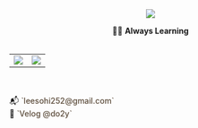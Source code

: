<div align="center">

<img src="https://capsule-render.vercel.app/api?type=waving&color=E0F7FA&height=150&section=header&text=Hi,%20I'm%20SOHEE%20👋&fontSize=32&fontColor=000000&fontAlignY=40" />

🌱🔎 <strong>Always Learning</strong>
<br />
<br />

<table>
  <tr>
    <td>
      <img src="https://github-readme-stats.vercel.app/api?username=do2y&show_icons=true&bg_color=ffffff&title_color=003366&text_color=003366&icon_color=003366&hide_border=true&width=300" />
    </td>
    <td>
      <img src="https://github-readme-stats.vercel.app/api/top-langs/?username=do2y&layout=compact&bg_color=ffffff&title_color=000000&text_color=000000&hide_border=true&card_width=260" />
    </td>
  </tr>
</table>
<br /><br />

</div>
📬 <a href="mailto:leesohi252@gmail.com" style="text-decoration: none; color: #5B4B3A; font-weight: 500;">`leesohi252@gmail.com`</a>  <br />
📝 <a href="https://velog.io/@do2y/posts" target="_blank" style="text-decoration: none; color: #5B4B3A; font-weight: 500;">`Velog @do2y`</a>

</div>
